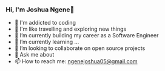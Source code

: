 ### Hi, I'm Joshua Ngene👋


- 👀 I'm addicted to coding
- 👀 I'm like travelling and exploring new things
- 🔭 I’m currently building my career as a Software Engineer
- 🌱 I’m currently learning ...
- 👯 I’m looking to collaborate on open source projects
- 💬 Ask me about 
- 📫 How to reach me: ngenejoshua05@gmail.com

